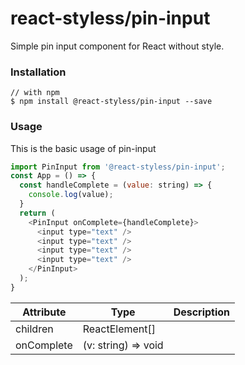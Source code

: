 # react-styless/pin-input

Simple pin input component for React without style.

### Installation

```
// with npm
$ npm install @react-styless/pin-input --save
```

### Usage

This is the basic usage of pin-input

```Javascript
import PinInput from '@react-styless/pin-input';
const App = () => {
  const handleComplete = (value: string) => {
    console.log(value);
  }
  return (
    <PinInput onComplete={handleComplete}>
      <input type="text" />
      <input type="text" />
      <input type="text" />
      <input type="text" />
    </PinInput>
  );
}
```


| Attribute | Type | Description |
|--|--|--|
| children | ReactElement[] | |
| onComplete | (v: string) => void | |
